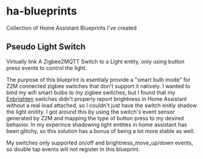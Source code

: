 # ha-blueprints
Collection of Home Assistant Blueprints I've created

## Pseudo Light Switch
  Virtually link A Zigbee2MQTT Switch to a Light entity, only using button press events to control the light.

The purpose of this blueprint is esentialy provide a "smart bulb mode" for Z2M connected zigbee switches that don't support it natively. I wanted to bind my wifi smart bulbs to my zigbee switches, but I found that my [Enbrighten](https://www.zigbee2mqtt.io/devices/43076.html) switches didn't properly report brightness in Home Assistant without a real load attached, so I couldn't just have the switch enitiy shadow the light enitity. I got around this by using the  switch's event sensor generated by Z2M and mapping the type of button press to my desired behavior. In my experince shadowing light entities in home assistant has been glitchy, so this solution has a bonus of being a lot more stable as well.

My switches only supported on/off and brightness_move_up/down events, so double tap events will not register in this blueprint.
